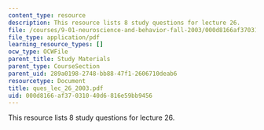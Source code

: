 ```yaml
---
content_type: resource
description: This resource lists 8 study questions for lecture 26.
file: /courses/9-01-neuroscience-and-behavior-fall-2003/000d8166af37031040d6816e59bb9456_ques_lec_26_2003.pdf
file_type: application/pdf
learning_resource_types: []
ocw_type: OCWFile
parent_title: Study Materials
parent_type: CourseSection
parent_uid: 289a0198-2748-bb88-47f1-2606710deab6
resourcetype: Document
title: ques_lec_26_2003.pdf
uid: 000d8166-af37-0310-40d6-816e59bb9456
---
```

This resource lists 8 study questions for lecture 26.

